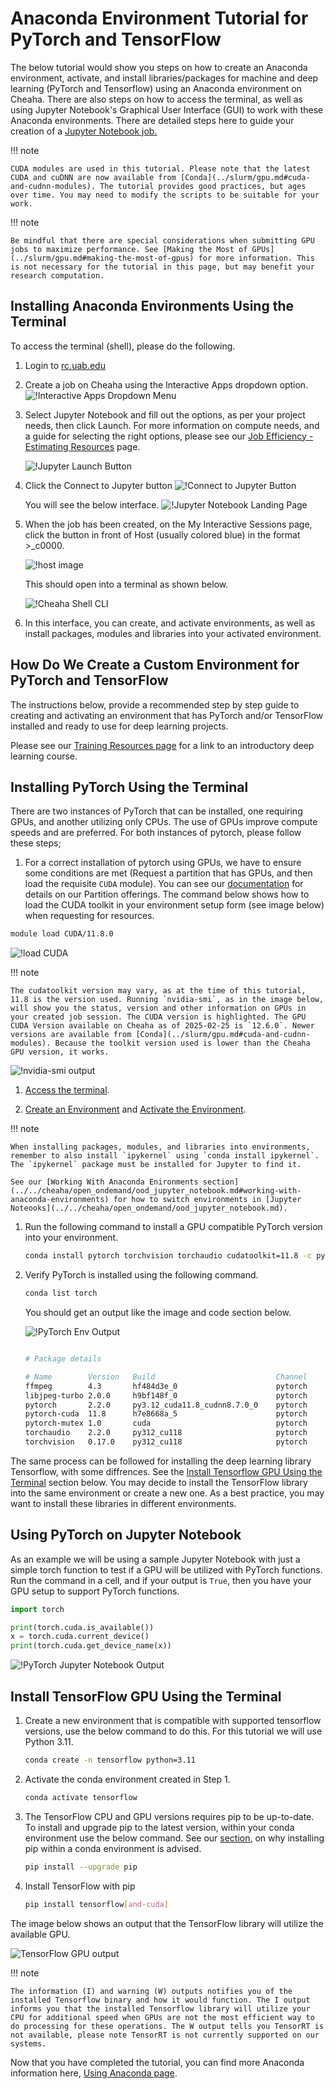 # Anaconda Environment Tutorial for PyTorch and TensorFlow

The below tutorial would show you steps on how to create an Anaconda environment, activate, and install libraries/packages for machine and deep learning (PyTorch and Tensorflow) using an Anaconda environment on Cheaha. There are also steps on how to access the terminal, as well as using Jupyter Notebook's Graphical User Interface (GUI) to work with these Anaconda environments. There are detailed steps here to guide your creation of a [Jupyter Notebook job.](../open_ondemand/ood_layout.md#interactive-apps)

<!-- markdownlint-disable MD046 -->
!!! note

    CUDA modules are used in this tutorial. Please note that the latest CUDA and cuDNN are now available from [Conda](../slurm/gpu.md#cuda-and-cudnn-modules). The tutorial provides good practices, but ages over time. You may need to modify the scripts to be suitable for your work.
<!-- markdownlint-enable MD046 -->

<!-- markdownlint-disable MD046 -->
!!! note

    Be mindful that there are special considerations when submitting GPU jobs to maximize performance. See [Making the Most of GPUs](../slurm/gpu.md#making-the-most-of-gpus) for more information. This is not necessary for the tutorial in this page, but may benefit your research computation.
<!-- markdownlint-enable MD046 -->

## Installing Anaconda Environments Using the Terminal

To access the terminal (shell), please do the following.

1. Login to [rc.uab.edu](https://rc.uab.edu)

1. Create a job on Cheaha using the Interactive Apps dropdown option.![!Interactive Apps Dropdown Menu](images/interactive_dropdown.png)

1. Select Jupyter Notebook and fill out the options, as per your project needs, then click Launch. For more information on compute needs, and a guide for selecting the right options, please see our [Job Efficiency - Estimating Resources](../job_efficiency.md#estimating-compute-resources) page.

    ![!Jupyter Launch Button](images/jupyter_launch.png)

1. Click the Connect to Jupyter button ![!Connect to Jupyter Button](images/connect_to_jupyt_button.png)

    You will see the below interface. ![!Jupyter Notebook Landing Page](images/jupyter_landing_page.png)

1. When the job has been created, on the My Interactive Sessions page, click the button in front of Host (usually colored blue) in the format >_c0000.

    ![!host image](images/cheaha_shell_button.png)

    This should open into a terminal as shown below.

    ![!Cheaha Shell CLI](images/cheaha_shell_cli.png)

1. In this interface, you can create, and activate environments, as well as install packages, modules and libraries into your activated environment.

## How Do We Create a Custom Environment for PyTorch and TensorFlow

The instructions below, provide a recommended step by step guide to creating and activating an environment that has PyTorch and/or TensorFlow installed and ready to use for deep learning projects.

Please see our [Training Resources page](../../education/training_resources.md#the-carpentries) for a link to an introductory deep learning course.

## Installing PyTorch Using the Terminal

There are two instances of PyTorch that can be installed, one requiring GPUs, and another utilizing only CPUs. The use of GPUs improve compute speeds and are preferred. For both instances of pytorch, please follow these steps;

1. For a correct installation of pytorch using GPUs, we have to ensure some conditions are met (Request a partition that has GPUs, and then load the requisite `CUDA` module). You can see our [documentation](../hardware.md#details) for details on our Partition offerings. The command below shows how to load the CUDA toolkit in your environment setup form (see image below) when requesting for resources.

```bash
module load CUDA/11.8.0
```

![!load CUDA](images/module_load_cuda.png)

<!-- markdownlint-disable MD046 -->
!!! note

    The cudatoolkit version may vary, as at the time of this tutorial, 11.8 is the version used. Running `nvidia-smi`, as in the image below, will show you the status, version and other information on GPUs in your created job session. The CUDA version is highlighted. The GPU CUDA Version available on Cheaha as of 2025-02-25 is `12.6.0`. Newer versions are available from [Conda](../slurm/gpu.md#cuda-and-cudnn-modules). Because the toolkit version used is lower than the Cheaha GPU version, it works.
<!-- markdownlint-enable MD046 -->

![!nvidia-smi output](images/CudaVersion.png)

1. [Access the terminal](#installing-anaconda-environments-using-the-terminal).

1. [Create an Environment](../../workflow_solutions/using_anaconda.md#create-an-environment) and [Activate the Environment](../../workflow_solutions/using_anaconda.md#activate-an-environment).

<!-- markdownlint-disable MD046 -->
!!! note

    When installing packages, modules, and libraries into environments, remember to also install `ipykernel` using `conda install ipykernel`. The `ipykernel` package must be installed for Jupyter to find it.

    See our [Working With Anaconda Enironments section](../../cheaha/open_ondemand/ood_jupyter_notebook.md#working-with-anaconda-environments) for how to switch environments in [Jupyter Noteooks](../../cheaha/open_ondemand/ood_jupyter_notebook.md).

<!-- markdownlint-enable MD046 -->

1. Run the following command to install a GPU compatible PyTorch version into your environment.

    ```bash
    conda install pytorch torchvision torchaudio cudatoolkit=11.8 -c pytorch -c nvidia
    ```

1. Verify PyTorch is installed using the following command.

    ```bash
    conda list torch
    ```

    You should get an output like the image and code section below.

    ![!PyTorch Env Output](images/pytorchversion_output.png)

    ```bash

    # Package details

    # Name        Version   Build                           Channel
    ffmpeg        4.3       hf484d3e_0                      pytorch
    libjpeg-turbo 2.0.0     h9bf148f_0                      pytorch
    pytorch       2.2.0     py3.12_cuda11.8_cudnn8.7.0_0    pytorch
    pytorch-cuda  11.8      h7e8668a_5                      pytorch
    pytorch-mutex 1.0       cuda                            pytorch
    torchaudio    2.2.0     py312_cu118                     pytorch
    torchvision   0.17.0    py312_cu118                     pytorch
    ```

The same process can be followed for installing the deep learning library Tensorflow, with some diffrences. See the [Install Tensorflow GPU Using the Terminal](#install-tensorflow-gpu-using-the-terminal) section below. You may decide to install the TensorFlow library into the same environment or create a new one. As a best practice, you may want to install these libraries in different environments.

## Using PyTorch on Jupyter Notebook

As an example we will be using a sample Jupyter Notebook with just a simple torch function to test if a GPU will be utilized with PyTorch functions. Run the command in a cell, and if your output is `True`, then you have your GPU setup to support PyTorch functions.

```python
import torch

print(torch.cuda.is_available())
x = torch.cuda.current_device()
print(torch.cuda.get_device_name(x))
```

![!PyTorch Jupyter Notebook Output](images/pytorch_output.png)

## Install TensorFlow GPU Using the Terminal

1. Create a new environment that is compatible with supported tensorflow versions, use the below command to do this. For this tutorial we will use Python 3.11.

    ```bash
    conda create -n tensorflow python=3.11
    ```

1. Activate the conda environment created in Step 1.

    ```bash
    conda activate tensorflow
    ```

1. The TensorFlow CPU and GPU versions requires pip to be up-to-date. To install and upgrade pip to the latest version, within your conda environment use the below command. See our [section](../../cheaha/open_ondemand/ood_jupyter_notebook.md#pip-installs-packages-outside-of-environment), on why installing pip within a conda environment is advised.

    ```bash
    pip install --upgrade pip
    ```

1. Install TensorFlow with pip

    ```bash
    pip install tensorflow[and-cuda]
    ```

The image below shows an output that the TensorFlow library will utilize the available GPU.

![TensorFlow GPU output](images/tensor_gpu.png)

<!-- markdownlint-disable MD046 -->
!!! note

    The information (I) and warning (W) outputs notifies you of the installed Tensorflow binary and how it would function. The I output informs you that the installed Tensorflow library will utilize your CPU for additional speed when GPUs are not the most efficient way to do processing for these operations. The W output tells you TensorRT is not available, please note TensorRT is not currently supported on our systems.
<!-- markdownlint-enable MD046 -->

Now that you have completed the tutorial, you can find more Anaconda information here, [Using Anaconda page](../../workflow_solutions/using_anaconda.md#anaconda).
